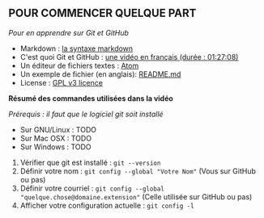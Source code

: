## POUR COMMENCER QUELQUE PART

*Pour en apprendre sur Git et GitHub*

* Markdown : [la syntaxe markdown](https://help.github.com/articles/markdown-basics/)
* C'est quoi Git et GitHub : [une vidéo en français (durée : 01:27:08)](https://www.youtube.com/watch?v=V6Zo68uQPqE)
* Un éditeur de fichiers textes : [Atom](https://atom.io/)
* Un exemple de fichier (en anglais): [README.md](https://gist.github.com/indexzero/1363524#file-readme-outline-md)
* License : [GPL v3 licence](http://dachary.org/loic/gpl-french.pdf)

**Résumé des commandes utilisées dans la vidéo**

*Prérequis : il faut que le logiciel git soit installé*

* Sur GNU/Linux : TODO
* Sur Mac OSX : TODO
* Sur Windows : TODO

1. Vérifier que git est installé : `git --version`
2. Définir votre nom : `git config --global "Votre Nom"` (Vous sur GitHub ou pas)
3. Définir votre courriel : `git config --global "quelque.chose@domaine.extension"` (Celle utilisée sur GitHub ou pas)
4. Afficher votre configuration actuelle : `git config -l`
